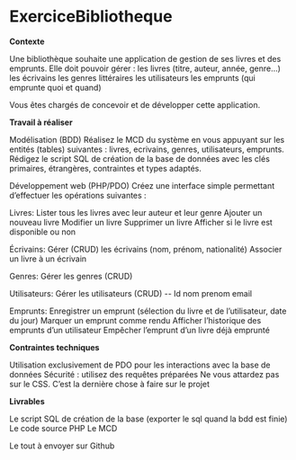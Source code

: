 # ExerciceBibliotheque

**Contexte**

Une bibliothèque souhaite une application de gestion de ses livres et des emprunts. Elle doit pouvoir gérer :
les livres (titre, auteur, année, genre…)
les écrivains
les genres littéraires
les utilisateurs
les emprunts (qui emprunte quoi et quand)

Vous êtes chargés de concevoir et de développer cette application.

**Travail à réaliser**

Modélisation (BDD)
Réalisez le MCD du système en vous appuyant sur les entités (tables) suivantes : livres, ecrivains, genres, utilisateurs, emprunts.
Rédigez le script SQL de création de la base de données avec les clés primaires, étrangères, contraintes et types adaptés.

Développement web (PHP/PDO)
Créez une interface simple permettant d’effectuer les opérations suivantes :

Livres:
Lister tous les livres avec leur auteur et leur genre
Ajouter un nouveau livre
Modifier un livre
Supprimer un livre
Afficher si le livre est disponible ou non

Écrivains:
Gérer (CRUD) les écrivains (nom, prénom, nationalité)
Associer un livre à un écrivain

Genres:
Gérer les genres (CRUD)

Utilisateurs:
Gérer les utilisateurs (CRUD) -- Id nom prenom email

Emprunts:
Enregistrer un emprunt (sélection du livre et de l’utilisateur, date du jour)
Marquer un emprunt comme rendu
Afficher l’historique des emprunts d’un utilisateur
Empêcher l’emprunt d’un livre déjà emprunté

**Contraintes techniques**

Utilisation exclusivement de PDO pour les interactions avec la base de données
Sécurité : utilisez des requêtes préparées
Ne vous attardez pas sur le CSS. C’est la dernière chose à faire sur le projet


**Livrables**

Le script SQL de création de la base (exporter le sql quand la bdd est finie)
Le code source PHP
Le MCD

Le tout à envoyer sur Github